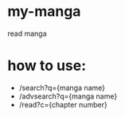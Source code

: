 # my-manga
read manga

# how to use:
- /search?q={manga name}
- /advsearch?q={manga name}
- /read?c={chapter number}
